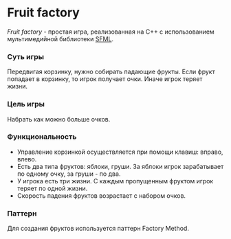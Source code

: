 # Fruit factory

*Fruit factory* - простая игра, реализованная на C++ с использованием мультимедийной библиотеки [SFML](http://www.sfml-dev.org/).

### Суть игры

Передвигая корзинку, нужно собирать падающие фрукты. Если фрукт попадает в корзинку, то игрок получает очки. Иначе игрок теряет жизни.

### Цель игры

Набрать как можно больше очков.

### Функциональность
- Управление корзинкой осуществляется при помощи клавиш: вправо, влево.
- Есть два типа фруктов: яблоки, груши. За яблоки игрок зарабатывает по одному очку, за груши - по два.
- У игрока есть три жизни. С каждым пропущенным фруктом игрок теряет по одной жизни.
- Скорость падения фруктов возрастает с набором очков.

### Паттерн
Для создания фруктов используется паттерн Factory Method.
